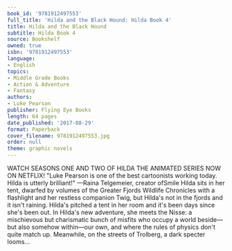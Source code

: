 ```yaml
---
book_id: '9781912497553'
full_title: 'Hilda and the Black Hound: Hilda Book 4'
title: Hilda and the Black Hound
subtitle: Hilda Book 4
source: Bookshelf
owned: true
isbn: '9781912497553'
language:
- English
topics:
- Middle Grade Books
- Action & Adventure
- Fantasy
authors:
- Luke Pearson
publisher: Flying Eye Books
length: 64 pages
date_published: '2017-08-29'
format: Paperback
cover_filename: 9781912497553.jpg
order: null
theme: graphic novels
---
```

WATCH SEASONS ONE AND TWO OF HILDA THE ANIMATED SERIES NOW ON NETFLIX!
"Luke Pearson is one of the best cartoonists working today. Hilda is utterly brilliant!"
—Raina Telgemeier, creator ofSmile
Hilda sits in her tent, dwarfed by volumes of the Greater Fjords Wildlife Chronicles with a flashlight and her restless companion Twig, but Hilda's not in the fjords and it isn't raining. Hilda's pitched a tent in her room and it's been days since she's been out.
In Hilda's new adventure, she meets the Nisse: a mischievous but charismatic bunch of misfits who occupy a world beside—but also somehow within—our own, and where the rules of physics don't quite match up. Meanwhile, on the streets of Trolberg, a dark specter looms...

